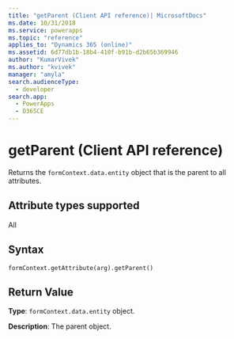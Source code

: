 ```yaml
---
title: "getParent (Client API reference)| MicrosoftDocs"
ms.date: 10/31/2018
ms.service: powerapps
ms.topic: "reference"
applies_to: "Dynamics 365 (online)"
ms.assetid: 6d77db1b-18b4-410f-b91b-d2b65b369946
author: "KumarVivek"
ms.author: "kvivek"
manager: "amyla"
search.audienceType: 
  - developer
search.app: 
  - PowerApps
  - D365CE
---
```

# getParent (Client API reference)



Returns the `formContext.data.entity` object that is the parent to all attributes. 

## Attribute types supported

All

## Syntax

`formContext.getAttribute(arg).getParent()`

## Return Value

**Type**: `formContext.data.entity` object. 

**Description**: The parent object.

